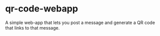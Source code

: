 # qr-code-webapp
A simple web-app that lets you post a message and generate a QR code that links to that message.
